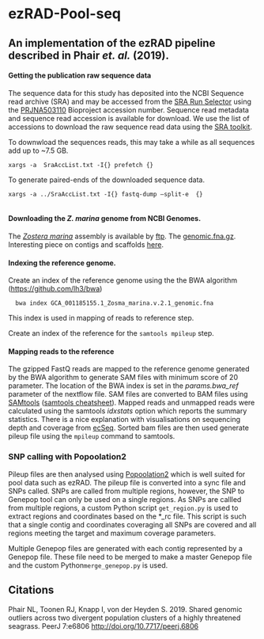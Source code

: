 # ezRAD-Pool-seq

## An implementation of the ezRAD pipeline described in Phair _et. al._ (2019).

#### Getting the publication raw sequence data
The sequence data for this study has deposited into the NCBI Sequence read archive (SRA) and may be accessed from the [SRA Run Selector](https://www.ncbi.nlm.nih.gov/Traces/study/) using the [PRJNA503110](https://www.ncbi.nlm.nih.gov/bioproject/?term=PRJNA503110) Bioproject accession number. Sequence read metadata and sequence read accession is available for download. We use the list of accessions to download the raw sequence read data using the [SRA toolkit](https://www.ncbi.nlm.nih.gov/books/NBK158900/#SRA_download.how_do_i_download_and_insta).

To downwload the sequences reads, this may take a while as all sequences add up to ~7.5 GB.
``` 
xargs -a  SraAccList.txt -I{} prefetch {}

```
To generate paired-ends of the downloaded sequence data.

```
xargs -a ../SraAccList.txt -I{} fastq-dump –split-e  {}
 
```


#### Downloading the _Z. marina_ genome from NCBI Genomes. 

The [_Zostera marina_](https://www.ncbi.nlm.nih.gov/Taxonomy/Browser/wwwtax.cgi?mode=Info&id=29655&lvl=3&lin=f&keep=1&srchmode=1&unlock) assembly is available by [ftp](https://ftp.ncbi.nih.gov/genomes/genbank/plant/Zostera_marina/all_assembly_versions/GCA_001185155.1_Zosma_marina.v.2.1/). The [genomic.fna.gz](https://ftp.ncbi.nlm.nih.gov/genomes/all/GCA/001/185/155/GCA_001185155.1_Zosma_marina.v.2.1/GCA_001185155.1_Zosma_marina.v.2.1_genomic.fna.gz). Interesting piece on contigs and scaffolds [here](https://www.pacb.com/blog/genomes-vs-gennnnes-difference-contigs-scaffolds-genome-assemblies/).


#### Indexing the reference genome.

Create an index of the reference genome using the the BWA algorithm (https://github.com/lh3/bwa)

```
  bwa index GCA_001185155.1_Zosma_marina.v.2.1_genomic.fna

```
This index is used in mapping of reads to reference step.


Create an index of the reference for the ```samtools mpileup``` step.



#### Mapping reads to the reference 

The gzipped FastQ reads are mapped to the reference genome generated by the BWA algorithm to generate SAM files with minimum score of 20 parameter. The location of the BWA index is set in the _params.bwa_ref_ parameter of the nextflow file. SAM files are converted to BAM files using [SAMtools](http://www.htslib.org/doc/samtools.html) ([samtools cheatsheet](https://coding4medicine.com/cheatsheets/samtools.html)).
Mapped reads and unmapped reads were calculated using the samtools _idxstats_ option which reports the summary statistics. There is a nice explanation with visualisations on sequencing depth and coverage from [ecSeq](https://www.ecseq.com/support/ngs/how-to-calculate-the-coverage-for-a-sequencing-experiment). Sorted bam files are then used generate pileup file using the ```mpileup```  command to samtools.


### SNP calling with Popoolation2
Pileup files are then analysed using [Popoolation2](https://sourceforge.net/projects/popoolation2/files/latest/download) which is well suited for pool data such as ezRAD. The pileup file is converted into a sync file and SNPs called. SNPs  are called from multiple regions, however, the SNP to Genepop tool can only be used on a single regions. As SNPs are callled from multiple regions, a custom Python script ```get_region.py``` is used to extract regions and coordinates based on the *_rc file. This script is such that a single contig and coordinates coveraging all SNPs are covered and all regions meeting the target and maximum coverage parameters.

Multiple Genepop files are generated with each contig represented by a Genepop file. These file need to be merged to make a master Genepop file and the  custom Python```merge_genepop.py``` is used.

## Citations ##

Phair NL, Toonen RJ, Knapp I, von der Heyden S. 2019. Shared genomic outliers across two divergent population clusters of a highly threatened seagrass. PeerJ 7:e6806 http://doi.org/10.7717/peerj.6806
